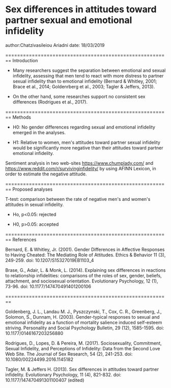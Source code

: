 Sex differences in attitudes toward partner sexual and emotional infidelity
========================================================
author:Chatzivasileiou Ariadni
date: 18/03/2019

========================================================
Introduction

- Many researchers suggest the separation between emotional and sexual infidelity, assessing that men tend to react with more distress to partner sexual infidelity than to emotional infidelity (Bernard & Whitley, 2001; Brace et al., 2014; Goldenrberg et al., 2003; Tagler & Jeffers, 2013).

- On the other hand, some researches support no consistent sex differences (Rodrigues et al., 2017).

========================================================
Methods

- H0: No gender differences regarding sexual and emotional infidelity emerged in the analyses.

- H1: Relative to women, men's attitudes toward partner sexual infidelity would be significantly more negative than their attitudes toward partner emotional infidelity.

Sentiment analysis in two web-sites https://www.chumplady.com/ and https://www.reddit.com/r/survivinginfidelity/ by using AFINN Lexicon, in order to estimate the negative attitude.

========================================================
Proposed analyses

T-test: comparison between the rate of negative men's and women's attitudes in sexual infidelity.

- Ho, p<0.05: rejected

- H0, p>0.05: accepted

========================================================
References

Bernard, E. & Whitley, Jr. (2001). Gender Differences in Affective Responses to Having Cheated: The Mediating Role of Attitudes. Ethics & Behavior 11 (3), 249-259. doi: 10.1207/S15327019EB1103_4


Brase, G., Adair, L. & Monk, L. (2014). Explaining sex differences in reactions to relationship infidelities: comparisons of the roles of sex, gender, beliefs, attachment, and sociosexual orientation. Evolutionary Psychology, 12 (1), 73-96. doi: 10.1177/147470491401200106

========================================================

Goldenberg, J. L., Landau M. J., Pyszczynski, T., Cox, C. R., Greenberg, J., Solomon, S., Dunnam, H. (2003). Gender-typical responses to sexual and emotional infidelity as a function of mortality salience induced self-esteem striving. Personality and Social Psychology Bulletin, 29 (12), 1585-1595. doi: 10.1177/0146167203256880

Rodrigues, D., Lopes, D. & Pereira, M. (2017). Sociosexuality, Commitment, Sexual Infidelity, and Perceptions of Infidelity: Data from the Second Love Web Site. The Journal of Sex Research, 54 (2), 241-253. doi: 10.1080/00224499.2016.1145182

Tagler, M. & Jeffers H. (2013). Sex differences in attitudes toward partner infidelity. Evolutionary Psychology, 11 (4), 821-832. doi: 10.1177/147470491301100407 (edited) 

